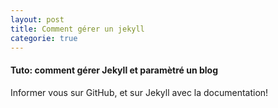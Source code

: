 ```yaml
---
layout: post
title: Comment gérer un jekyll
categorie: true
---
```


#### Tuto: comment gérer Jekyll et paramètré un blog
Informer vous sur GitHub, et sur Jekyll avec la documentation!